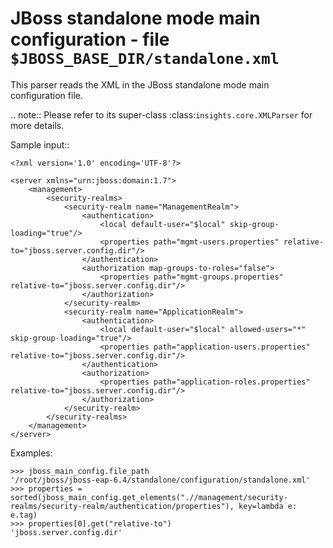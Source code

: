 JBoss standalone mode main configuration - file ``$JBOSS_BASE_DIR/standalone.xml``
==================================================================================
This parser reads the XML in the JBoss standalone mode main configuration file.

.. note::
        Please refer to its super-class :class:`insights.core.XMLParser` for more details.


Sample input::

    <?xml version='1.0' encoding='UTF-8'?>

    <server xmlns="urn:jboss:domain:1.7">
        <management>
            <security-realms>
                <security-realm name="ManagementRealm">
                    <authentication>
                        <local default-user="$local" skip-group-loading="true"/>
                        <properties path="mgmt-users.properties" relative-to="jboss.server.config.dir"/>
                    </authentication>
                    <authorization map-groups-to-roles="false">
                        <properties path="mgmt-groups.properties" relative-to="jboss.server.config.dir"/>
                    </authorization>
                </security-realm>
                <security-realm name="ApplicationRealm">
                    <authentication>
                        <local default-user="$local" allowed-users="*" skip-group-loading="true"/>
                        <properties path="application-users.properties" relative-to="jboss.server.config.dir"/>
                    </authentication>
                    <authorization>
                        <properties path="application-roles.properties" relative-to="jboss.server.config.dir"/>
                    </authorization>
                </security-realm>
            </security-realms>
        </management>
    </server>

Examples:

    >>> jboss_main_config.file_path
    '/root/jboss/jboss-eap-6.4/standalone/configuration/standalone.xml'
    >>> properties = sorted(jboss_main_config.get_elements(".//management/security-realms/security-realm/authentication/properties"), key=lambda e: e.tag)
    >>> properties[0].get("relative-to")
    'jboss.server.config.dir'